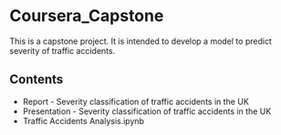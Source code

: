 # Coursera_Capstone
This is a capstone project. It is intended to develop a model to predict severity of traffic accidents.
## Contents
- Report - Severity classification of traffic accidents in the UK
- Presentation - Severity classification of traffic accidents in the UK
- Traffic Accidents Analysis.ipynb
